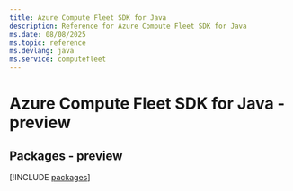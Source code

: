 ```yaml
---
title: Azure Compute Fleet SDK for Java
description: Reference for Azure Compute Fleet SDK for Java
ms.date: 08/08/2025
ms.topic: reference
ms.devlang: java
ms.service: computefleet
---
```

# Azure Compute Fleet SDK for Java - preview
## Packages - preview
[!INCLUDE [packages](compute-fleet-index.md)]